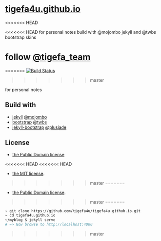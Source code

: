 [tigefa4u.github.io](https://tigefa4u.github.io)
==================
<<<<<<< HEAD

<<<<<<< HEAD
for personal notes build with @mojombo jekyll and @twbs bootstrap skins

follow [@tigefa_team](http://twitter.com/tigefa_team)
=======
=======
[![Build Status](https://travis-ci.org/tigefa4u/tigefa4u.github.io.png)](https://travis-ci.org/tigefa4u/tigefa4u.github.io)
>>>>>>> master

for personal notes 

## Build with 

- [jekyll]() [@mojombo](https://github.com/mojombo)
- [bootstrap]() [@twbs](https://github.com/twbs)
- [jekyll-bootstrap](http://jekyllbootstrap.com) [@plusjade](http://github.com/plusjade)

## License

- [the Public Domain license](LICENSE)


<<<<<<< HEAD
<<<<<<< HEAD
- [the MIT license](LICENSE).
>>>>>>> master
=======
- [the Public Domain license](LICENSE).
>>>>>>> master
=======
``` bash
~ git clone https://github.com/tigefa4u/tigefa4u.github.io.git
~ cd tigefa4u.github.io
~/myblog $ jekyll serve
# => Now browse to http://localhost:4000
```
>>>>>>> master
